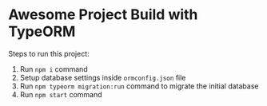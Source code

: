 # Awesome Project Build with TypeORM

Steps to run this project:

1. Run `npm i` command
2. Setup database settings inside `ormconfig.json` file
3. Run `npm typeorm migration:run` command to migrate the initial database
4. Run `npm start` command
